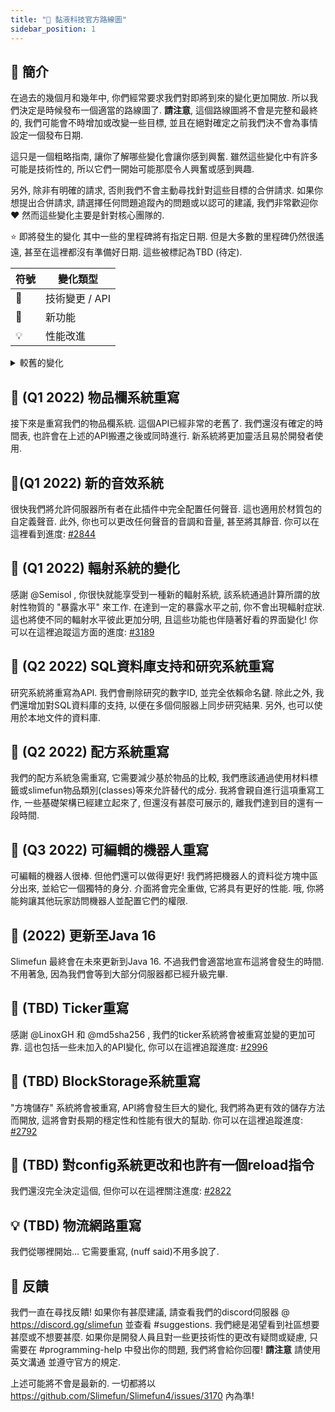 ```yaml
---
title: "🚀 黏液科技官方路線圖"
sidebar_position: 1
---
```


## 📔 簡介

在過去的幾個月和幾年中, 你們經常要求我們對即將到來的變化更加開放.
所以我們決定是時候發布一個適當的路線圖了.
**請注意**, 這個路線圖將不會是完整和最終的, 我們可能會不時增加或改變一些目標, 並且在絕對確定之前我們決不會為事情設定一個發布日期.

這只是一個粗略指南, 讓你了解哪些變化會讓你感到興奮.
雖然這些變化中有許多可能是技術性的, 所以它們一開始可能那麼令人興奮或感到興趣.

另外, 除非有明確的請求, 否則我們不會主動尋找針對這些目標的合併請求.
如果你想提出合併請求, 請選擇任何問題追蹤內的問題或以認可的建議, 我們非常歡迎你 ❤️
然而這些變化主要是針對核心團隊的.

⭐ 即將發生的變化
其中一些的里程碑將有指定日期.
但是大多數的里程碑仍然很遙遠, 甚至在這裡都沒有準備好日期.
這些被標記為TBD (待定).

| 符號 | 變化類型 |
| ---- | ---- |
| 🔧 | 技術變更 / API |
| 🎈 | 新功能 |
| 💡| 性能改進 |

<details>
  <summary>較舊的變化</summary>

## 🔧 ~~(2021年 9月 3號 - 6號) API 搬遷~~ - 完成

第一個即將到來的變化是對我們的一些類別(classes)的重新定位, 以統一一些套件(packages), 擺脫舊的類別路徑並遵循一般慣例. 你可以在這裡讀到更多關於這個的訊息: [#3139](https://github.com/Slimefun/Slimefun4/pull/3139)

</details>

## 🔧 (Q1 2022) 物品欄系統重寫

接下來是重寫我們的物品欄系統. 這個API已經非常的老舊了. 我們還沒有確定的時間表, 也許會在上述的API搬遷之後或同時進行.
新系統將更加靈活且易於開發者使用.

## 🎈(Q1 2022) 新的音效系統

很快我們將允許伺服器所有者在此插件中完全配置任何聲音.
這也適用於材質包的自定義聲音. 此外, 你也可以更改任何聲音的音調和音量, 甚至將其靜音.
你可以在這裡看到進度: [#2844](https://github.com/Slimefun/Slimefun4/pull/2844)

## 🎈 (Q1 2022) 輻射系統的變化

感謝 @Semisol , 你很快就能享受到一種新的輻射系統, 該系統通過計算所謂的放射性物質的 "暴露水平" 來工作. 在達到一定的暴露水平之前, 你不會出現輻射症狀.
這也將使不同的輻射水平彼此更加分明, 且這些功能也伴隨著好看的界面變化! 你可以在這裡追蹤這方面的進度: [#3189](https://github.com/Slimefun/Slimefun4/pull/3189)

## 🎈 (Q2 2022) SQL資料庫支持和研究系統重寫

研究系統將重寫為API.
我們會刪除研究的數字ID, 並完全依賴命名鍵.
除此之外, 我們還增加對SQL資料庫的支持, 以便在多個伺服器上同步研究結果.
另外, 也可以使用於本地文件的資料庫.

## 🔧 (Q2 2022) 配方系統重寫

我們的配方系統急需重寫, 它需要減少基於物品的比較, 我們應該通過使用材料標籤或slimefun物品類別(classes)等來允許替代的成分.
我將會親自進行這項重寫工作, 一些基礎架構已經建立起來了, 但還沒有甚麼可展示的, 離我們達到目的還有一段時間.

## 🎈 (Q3 2022) 可編輯的機器人重寫

可編輯的機器人很棒.
但他們還可以做得更好! 我們將把機器人的資料從方塊中區分出來, 並給它一個獨特的身分.
介面將會完全重做, 它將具有更好的性能. 哦, 你將能夠讓其他玩家訪問機器人並配置它們的權限.

## 🔧 (2022) 更新至Java 16

Slimefun 最終會在未來更新到Java 16.
不過我們會適當地宣布這將會發生的時間.
不用著急, 因為我們會等到大部分伺服器都已經升級完畢.

## 🔧 (TBD) Ticker重寫

感謝 @LinoxGH 和 @md5sha256 , 我們的ticker系統將會被重寫並變的更加可靠.
這也包括一些未加入的API變化, 你可以在這裡追蹤進度: [#2996](https://github.com/Slimefun/Slimefun4/pull/2996)

## 🔧 (TBD) BlockStorage系統重寫

"方塊儲存" 系統將會被重寫, API將會發生巨大的變化, 我們將為更有效的儲存方法而開放, 這將會對長期的穩定性和性能有很大的幫助.
你可以在這裡追蹤進度: [#2792](https://github.com/Slimefun/Slimefun4/pull/2792)

## 🔧 (TBD) 對config系統更改和也許有一個reload指令

我們還沒完全決定這個, 但你可以在這裡關注進度: [#2822](https://github.com/Slimefun/Slimefun4/pull/2822)

## 💡 (TBD) 物流網路重寫

我們從哪裡開始... 它需要重寫, (nuff said)不用多說了.

## 🎉 反饋

我們一直在尋找反饋!
如果你有甚麼建議, 請查看我們的discord伺服器 @ <https://discord.gg/slimefun> 並查看 #suggestions.
我們總是渴望看到社區想要甚麼或不想要甚麼.
如果你是開發人員且對一些更技術性的更改有疑問或疑慮, 只需要在 #programming-help 中發出你的問題, 我們將會給你回覆!
**請注意** 請使用英文溝通 並遵守官方的規定.

上述可能將不會是最新的.
一切都將以 <https://github.com/Slimefun/Slimefun4/issues/3170> 內為準!
